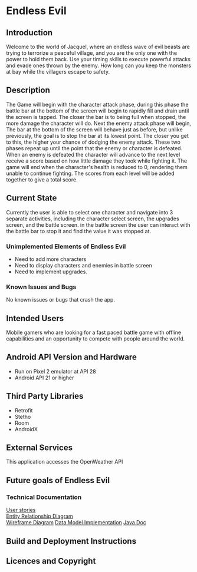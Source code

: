 # Endless Evil

## Introduction
Welcome to the world of Jacquel, where an endless wave of evil beasts are 
trying to terrorize a peaceful village, and you are the only one with the
power to hold them back. Use your timing skills to execute powerful attacks
and evade ones thrown by the enemy. How long can you keep the monsters at
bay while the villagers escape to safety. 

## Description
The Game will begin with the character attack phase, during this phase the battle
bar at the bottom of the screen will begin to rapidly fill and drain until
the screen is tapped. The closer the bar is to being full when stopped, the
more damage the character will do. Next the enemy attack phase will begin,
The bar at the bottom of the screen will behave just as before, but unlike
previously, the goal is to stop the bar at its lowest point. The closer you
get to this, the higher your chance of dodging the enemy attack. These two 
phases repeat up until the point that the enemy or character is defeated. When an
enemy is defeated the character will advance to the next level receive a score 
based on how little damage they took while fighting it. The game will end when
the character's health is reduced to 0, rendering them unable to continue fighting.
The scores from each level will be added together to give a total score. 

## Current State
Currently the user is able to select one character and navigate into 3 separate activities,
including the character select screen, the upgrades screen, and the battle screen. in the battle
screen the user can interact with the battle bar to stop it and find the value it was stopped at.

### Unimplemented Elements of Endless Evil
+ Need to add more characters
+ Need to display characters and enemies in battle screen
+ Need to implement upgrades.

### Known Issues and Bugs
No known issues or bugs that crash the app.

## Intended Users
Mobile gamers who are looking for a fast paced battle game with offline
capabilities and an opportunity to compete with people around the world.

## Android API Version and Hardware
+ Run on Pixel 2 emulator at API 28
+ Android API 21 or higher

## Third Party Libraries
+ Retrofit
+ Stetho
+ Room
+ AndroidX

## External Services
This application accesses the OpenWeather API

## Future goals of Endless Evil

### Technical Documentation
[User stories](docs/user-stories.md)  
[Entity Relationship Diagram](docs/erd.md)  
[Wireframe Diagram](docs/wireframe.md)
[Data Model Implementation](docs/data-model-implementation.md)
[Java Doc](file:///C:/Users/7dbro/Desktop/bootcamp/projects/endless-evil/docs/api/index.html)


## Build and Deployment Instructions

## Licences and Copyright


